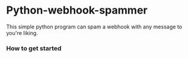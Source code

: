 # Python-webhook-spammer
This simple python program can spam a webhook with any message to you're liking.

### How to get started

